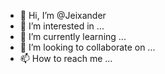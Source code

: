 - 👋 Hi, I’m @Jeixander
- 👀 I’m interested in ...
- 🌱 I’m currently learning ...
- 💞️ I’m looking to collaborate on ...
- 📫 How to reach me ...

<!---
Jeixander/Jeixander is a ✨ special ✨ repository because its `README.md` (this file) appears on your GitHub profile.
You can click the Preview link to take a look at your changes.
--->
